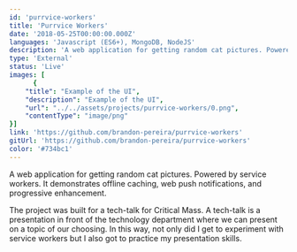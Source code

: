 ```yaml
---
id: 'purrvice-workers'
title: 'Purrvice Workers'
date: '2018-05-25T00:00:00.000Z'
languages: 'Javascript (ES6+), MongoDB, NodeJS'
description: 'A web application for getting random cat pictures. Powered by service workers. It demonstrates offline caching, web push notifications, and progressive enhancement. '
type: 'External'
status: 'Live'
images: [
      {
	"title": "Example of the UI",
	"description": "Example of the UI",
	"url": "../../assets/projects/purrvice-workers/0.png",
	"contentType": "image/png"
}]
link: 'https://github.com/brandon-pereira/purrvice-workers'
gitUrl: 'https://github.com/brandon-pereira/purrvice-workers'
color: '#734bc1'
---
```


A web application for getting random cat pictures. Powered by service workers. It demonstrates offline caching, web push notifications, and progressive enhancement. 

The project was built for a tech-talk for Critical Mass. A tech-talk is a presentation in front of the technology department where we can present on a topic of our choosing.  In this way, not only did I get to experiment with service workers but I also got to practice my presentation skills.
